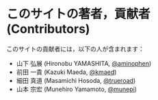 # このサイトの著者，貢献者 (Contributors)

このサイトの貢献者には，以下の人が含まれます：

- 山下 弘展 (Hironobu YAMASHITA, [@aminophen](https://github.com/aminophen))
- 前田 一貴 (Kazuki Maeda, [@kmaed](https://github.com/kmaed))
- 細田 真道 (Masamichi Hosoda, [@trueroad](https://github.com/trueroad))
- 山本 宗宏 (Munehiro Yamamoto, [@munepi](https://github.com/munepi))

